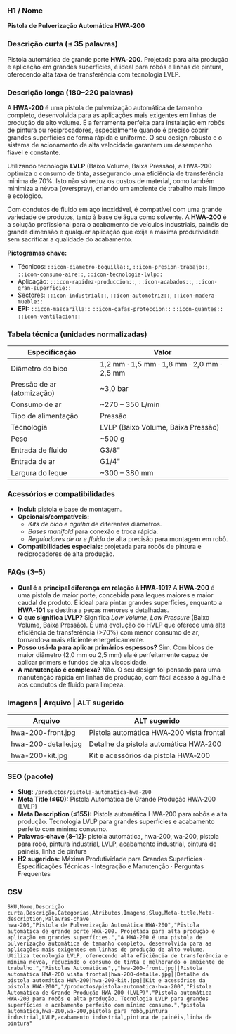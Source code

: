 ### H1 / Nome
**Pistola de Pulverização Automática HWA‑200**

### Descrição curta (≤ 35 palavras)
Pistola automática de grande porte **HWA‑200**. Projetada para alta produção e aplicação em grandes superfícies, é ideal para robôs e linhas de pintura, oferecendo alta taxa de transferência com tecnologia LVLP.

### Descrição longa (180–220 palavras)
A **HWA‑200** é uma pistola de pulverização automática de tamanho completo, desenvolvida para as aplicações mais exigentes em linhas de produção de alto volume. É a ferramenta perfeita para instalação em robôs de pintura ou reciprocadores, especialmente quando é preciso cobrir grandes superfícies de forma rápida e uniforme. O seu design robusto e o sistema de acionamento de alta velocidade garantem um desempenho fiável e constante.

Utilizando tecnologia **LVLP** (Baixo Volume, Baixa Pressão), a HWA‑200 optimiza o consumo de tinta, assegurando uma eficiência de transferência mínima de 70%. Isto não só reduz os custos de material, como também minimiza a névoa (overspray), criando um ambiente de trabalho mais limpo e ecológico.

Com condutos de fluido em aço inoxidável, é compatível com uma grande variedade de produtos, tanto à base de água como solvente. A **HWA‑200** é a solução profissional para o acabamento de veículos industriais, painéis de grande dimensão e qualquer aplicação que exija a máxima produtividade sem sacrificar a qualidade do acabamento.

**Pictogramas chave:**
- Técnicos: `::icon-diametro-boquilla::`, `::icon-presion-trabajo::`, `::icon-consumo-aire::`, `::icon-tecnologia-lvlp::`
- Aplicação: `::icon-rapidez-produccion::`, `::icon-acabados::`, `::icon-gran-superficie::`
- Sectores: `::icon-industrial::`, `::icon-automotriz::`, `::icon-madera-mueble::`
- **EPI:** `::icon-mascarilla::` `::icon-gafas-proteccion::` `::icon-guantes::` `::icon-ventilacion::`

### Tabela técnica (unidades normalizadas)
| **Especificação**        | **Valor**                 |
|--------------------------|---------------------------|
| Diâmetro do bico         | 1,2 mm · 1,5 mm · 1,8 mm · 2,0 mm · 2,5 mm |
| Pressão de ar (atomização) | ~3,0 bar                 |
| Consumo de ar            | ~270 – 350 L/min          |
| Tipo de alimentação      | Pressão                  |
| Tecnologia               | LVLP (Baixo Volume, Baixa Pressão) |
| Peso                     | ~500 g                   |
| Entrada de fluido        | G3/8"                    |
| Entrada de ar            | G1/4"                    |
| Largura do leque         | ~300 – 380 mm            |

### Acessórios e compatibilidades
- **Inclui:** pistola e base de montagem.
- **Opcionais/compatíveis:**
  - *Kits de bico e agulha* de diferentes diâmetros.
  - *Bases manifold* para conexão e troca rápida.
  - *Reguladores de ar e fluido* de alta precisão para montagem em robô.
- **Compatibilidades especiais:** projetada para robôs de pintura e reciprocadores de alta produção.

### FAQs (3–5)
- **Qual é a principal diferença em relação à HWA‑101?** A **HWA‑200** é uma pistola de maior porte, concebida para leques maiores e maior caudal de produto. É ideal para pintar grandes superfícies, enquanto a **HWA‑101** se destina a peças menores e detalhadas.
- **O que significa LVLP?** Significa *Low Volume, Low Pressure* (Baixo Volume, Baixa Pressão). É uma evolução do HVLP que oferece uma alta eficiência de transferência (>70%) com menor consumo de ar, tornando‑a mais eficiente energeticamente.
- **Posso usá‑la para aplicar primários espessos?** Sim. Com bicos de maior diâmetro (2,0 mm ou 2,5 mm) ela é perfeitamente capaz de aplicar primers e fundos de alta viscosidade.
- **A manutenção é complexa?** Não. O seu design foi pensado para uma manutenção rápida em linhas de produção, com fácil acesso à agulha e aos condutos de fluido para limpeza.

### Imagens | Arquivo | ALT sugerido
| Arquivo | ALT sugerido |
|---|---|
| hwa-200-front.jpg | Pistola automática HWA‑200 vista frontal |
| hwa-200-detalle.jpg | Detalhe da pistola automática HWA‑200 |
| hwa-200-kit.jpg | Kit e acessórios da pistola HWA‑200 |

### SEO (pacote)
- **Slug:** `/productos/pistola-automatica-hwa-200`
- **Meta Title (≤60):** Pistola Automática de Grande Produção HWA‑200 (LVLP)
- **Meta Description (≤155):** Pistola automática HWA‑200 para robôs e alta produção. Tecnologia LVLP para grandes superfícies e acabamento perfeito com mínimo consumo.
- **Palavras‑chave (8–12):** pistola automática, hwa-200, wa-200, pistola para robô, pintura industrial, LVLP, acabamento industrial, pintura de painéis, linha de pintura
- **H2 sugeridos:** Máxima Produtividade para Grandes Superfícies · Especificações Técnicas · Integração e Manutenção · Perguntas Frequentes

### CSV

```csv
SKU,Nome,Descrição curta,Descrição,Categorias,Atributos,Imagens,Slug,Meta-title,Meta-description,Palavras‑chave
hwa-200,"Pistola de Pulverização Automática HWA‑200","Pistola automática de grande porte HWA‑200. Projetada para alta produção e aplicação em grandes superfícies.","A HWA‑200 é uma pistola de pulverização automática de tamanho completo, desenvolvida para as aplicações mais exigentes em linhas de produção de alto volume. Utiliza tecnologia LVLP, oferecendo alta eficiência de transferência e mínima névoa, reduzindo o consumo de tinta e melhorando o ambiente de trabalho.","Pistolas Automáticas",,"hwa-200-front.jpg||Pistola automática HWA‑200 vista frontal|hwa-200-detalle.jpg||Detalhe da pistola automática HWA‑200|hwa-200-kit.jpg||Kit e acessórios da pistola HWA‑200","/productos/pistola-automatica-hwa-200","Pistola Automática de Grande Produção HWA‑200 (LVLP)","Pistola automática HWA‑200 para robôs e alta produção. Tecnologia LVLP para grandes superfícies e acabamento perfeito com mínimo consumo.","pistola automática,hwa-200,wa-200,pistola para robô,pintura industrial,LVLP,acabamento industrial,pintura de painéis,linha de pintura"
```